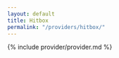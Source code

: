 ```yaml
---
layout: default
title: Hitbox
permalink: "/providers/hitbox/"
---
```


{% include provider/provider.md %}
